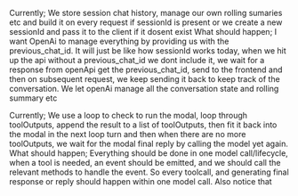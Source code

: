 Currently; We store session chat history, manage our own rolling sumaries etc and build it on every request if sessionId is present or we create a new sessionId and pass it to the client if it dosent exist
What should happen; I want OpenAi to manage everything by providing us with the previous_chat_id. It will just be like how sessionId works today, when we hit up the api without a previous_chat_id we dont include it, we wait for a response from openApi get the previous_chat_id, send to the frontend and then on subsequent request, we keep sending it back to keep track of the conversation. We let openAi manage all the conversation state and rolling summary etc

Currently; We use a loop to check to run the modal, loop through toolOutputs, append the result to a list of toolOutputs, then fit it back into the modal in the next loop turn and then when there are no more toolOutputs, we wait for the modal final reply by calling the model yet again.
What should happen; Everything should be done in one model call/lifecycle, when a tool is needed, an event should be emitted, and we should call the relevant methods to handle the event. So every toolcall, and generating final response or reply should happen within one model call. Also notice that
